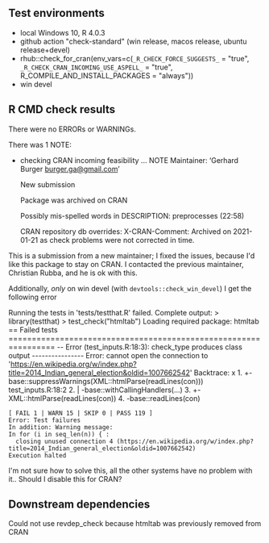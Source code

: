 ## Test environments
* local Windows 10, R 4.0.3
* github action "check-standard" (win release, macos release, ubuntu release+devel)
* rhub::check_for_cran(env_vars=c(`_R_CHECK_FORCE_SUGGESTS_` = "true",
                                  `_R_CHECK_CRAN_INCOMING_USE_ASPELL_` = "true", 
                                  R_COMPILE_AND_INSTALL_PACKAGES = "always"))
* win devel

## R CMD check results
There were no ERRORs or WARNINGs.

There was 1 NOTE:

* checking CRAN incoming feasibility ... NOTE
  Maintainer: ‘Gerhard Burger <burger.ga@gmail.com>’
  
  New submission
  
  Package was archived on CRAN
  
  Possibly mis-spelled words in DESCRIPTION:
    preprocesses (22:58)
  
  CRAN repository db overrides:
    X-CRAN-Comment: Archived on 2021-01-21 as check problems were not
      corrected in time.

This is a submission from a new maintainer; I fixed the issues, because I'd like this package to stay on CRAN. I contacted the previous maintainer, Christian Rubba, and he is ok with this.

Additionally, *only* on win devel (with `devtools::check_win_devel`) I get the following error

  Running the tests in 'tests/testthat.R' failed.
  Complete output:
    > library(testthat)
    > test_check("htmltab")
    Loading required package: htmltab
    == Failed tests ================================================================
    -- Error (test_inputs.R:18:3): check_type produces class output ----------------
    Error: cannot open the connection to 'https://en.wikipedia.org/w/index.php?title=2014_Indian_general_election&oldid=1007662542'
    Backtrace:
        x
     1. +-base::suppressWarnings(XML::htmlParse(readLines(con))) test_inputs.R:18:2
     2. | \-base::withCallingHandlers(...)
     3. +-XML::htmlParse(readLines(con))
     4. \-base::readLines(con)
    
    [ FAIL 1 | WARN 15 | SKIP 0 | PASS 119 ]
    Error: Test failures
    In addition: Warning message:
    In for (i in seq_len(n)) { :
      closing unused connection 4 (https://en.wikipedia.org/w/index.php?title=2014_Indian_general_election&oldid=1007662542)
    Execution halted
    
I'm not sure how to solve this, all the other systems have no problem with it.. Should I disable this for CRAN?

## Downstream dependencies
Could not use revdep_check because htmltab was previously removed from CRAN